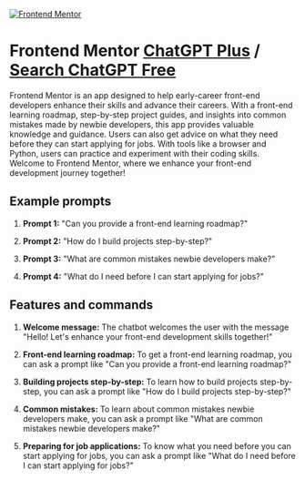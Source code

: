 
[![Frontend Mentor](https://files.oaiusercontent.com/file-FBRA7WqZw1U7vNCnuVhIdoQ5?se=2123-10-17T13%3A04%3A29Z&sp=r&sv=2021-08-06&sr=b&rscc=max-age%3D31536000%2C%20immutable&rscd=attachment%3B%20filename%3Dfem-logo-circle.png&sig=yj383WSVJlU/fdXqSaQqnXeZHTHGArL5ybB0rU2AaHw%3D)](https://chat.openai.com/g/g-ByQiM5GKg-frontend-mentor)

# Frontend Mentor [ChatGPT Plus](https://chat.openai.com/g/g-ByQiM5GKg-frontend-mentor) / [Search ChatGPT Free](https://gptcall.net/index.html#/?search=Frontend%20Mentor)

Frontend Mentor is an app designed to help early-career front-end developers enhance their skills and advance their careers. With a front-end learning roadmap, step-by-step project guides, and insights into common mistakes made by newbie developers, this app provides valuable knowledge and guidance. Users can also get advice on what they need before they can start applying for jobs. With tools like a browser and Python, users can practice and experiment with their coding skills. Welcome to Frontend Mentor, where we enhance your front-end development journey together!

## Example prompts

1. **Prompt 1:** "Can you provide a front-end learning roadmap?"

2. **Prompt 2:** "How do I build projects step-by-step?"

3. **Prompt 3:** "What are common mistakes newbie developers make?"

4. **Prompt 4:** "What do I need before I can start applying for jobs?"

## Features and commands

1. **Welcome message:** The chatbot welcomes the user with the message "Hello! Let's enhance your front-end development skills together!"

2. **Front-end learning roadmap:** To get a front-end learning roadmap, you can ask a prompt like "Can you provide a front-end learning roadmap?"

3. **Building projects step-by-step:** To learn how to build projects step-by-step, you can ask a prompt like "How do I build projects step-by-step?"

4. **Common mistakes:** To learn about common mistakes newbie developers make, you can ask a prompt like "What are common mistakes newbie developers make?"

5. **Preparing for job applications:** To know what you need before you can start applying for jobs, you can ask a prompt like "What do I need before I can start applying for jobs?"


